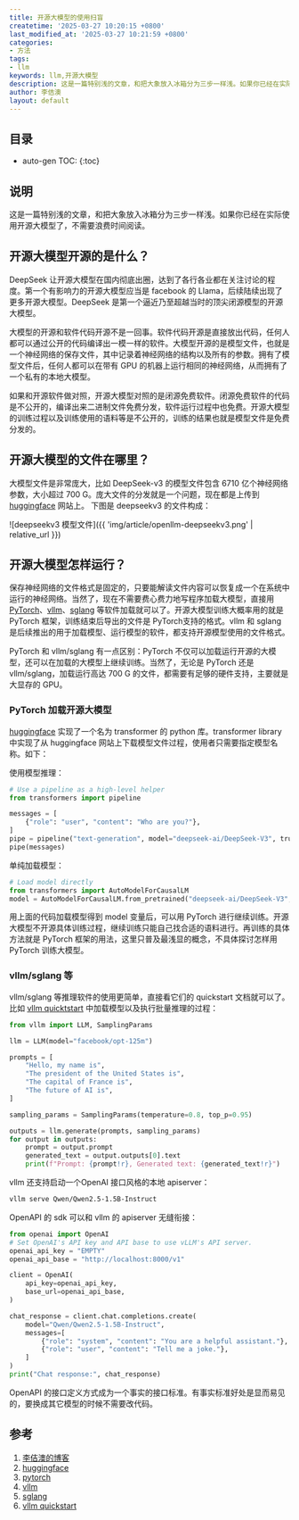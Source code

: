 ```yaml
---
title: 开源大模型的使用扫盲
createtime: '2025-03-27 10:20:15 +0800'
last_modified_at: '2025-03-27 10:21:59 +0800'
categories:
- 方法
tags:
- llm
keywords: llm,开源大模型
description: 这是一篇特别浅的文章，和把大象放入冰箱分为三步一样浅。如果你已经在实际使用开源大模型了，不需要浪费时间阅读。
author: 李佶澳
layout: default
---
```


## 目录

* auto-gen TOC:
{:toc}

## 说明

这是一篇特别浅的文章，和把大象放入冰箱分为三步一样浅。如果你已经在实际使用开源大模型了，不需要浪费时间阅读。

## 开源大模型开源的是什么？

DeepSeek 让开源大模型在国内彻底出圈，达到了各行各业都在关注讨论的程度。第一个有影响力的开源大模型应当是 facebook 的 Llama，后续陆续出现了更多开源大模型。DeepSeek 是第一个逼近乃至超越当时的顶尖闭源模型的开源大模型。

大模型的开源和软件代码开源不是一回事。软件代码开源是直接放出代码，任何人都可以通过公开的代码编译出一模一样的软件。大模型开源的是模型文件，也就是一个神经网络的保存文件，其中记录着神经网络的结构以及所有的参数。拥有了模型文件后，任何人都可以在带有 GPU 的机器上运行相同的神经网络，从而拥有了一个私有的本地大模型。

如果和开源软件做对照，开源大模型对照的是闭源免费软件。闭源免费软件的代码是不公开的，编译出来二进制文件免费分发，软件运行过程中也免费。开源大模型的训练过程以及训练使用的语料等是不公开的，训练的结果也就是模型文件是免费分发的。

## 开源大模型的文件在哪里？

大模型文件是非常庞大，比如 DeepSeek-v3 的模型文件包含 6710 亿个神经网络参数，大小超过 700 G。庞大文件的分发就是一个问题，现在都是上传到 [huggingface][2] 网站上。 下图是 deepseekv3 的文件构成：


![deepseekv3 模型文件]({{ 'img/article/openllm-deepseekv3.png' | relative_url }})

## 开源大模型怎样运行？

保存神经网络的文件格式是固定的，只要能解读文件内容可以恢复成一个在系统中运行的神经网络。当然了，现在不需要费心费力地写程序加载大模型，直接用 [PyTorch][3]、[vllm][4]、[sglang][5] 等软件加载就可以了。开源大模型训练大概率用的就是 PyTorch 框架，训练结束后导出的文件是 PyTorch支持的格式。vllm 和 sglang 是后续推出的用于加载模型、运行模型的软件，都支持开源模型使用的文件格式。

PyTorch 和 vllm/sglang 有一点区别：PyTorch 不仅可以加载运行开源的大模型，还可以在加载的大模型上继续训练。当然了，无论是 PyTorch 还是 vllm/sglang，加载运行高达 700 G 的文件，都需要有足够的硬件支持，主要就是大显存的 GPU。

### PyTorch 加载开源大模型

[huggingface][2] 实现了一个名为 transformer 的 python 库。transformer library 中实现了从 huggingface 网站上下载模型文件过程，使用者只需要指定模型名称。如下：

使用模型推理：

```py
# Use a pipeline as a high-level helper
from transformers import pipeline

messages = [
    {"role": "user", "content": "Who are you?"},
]
pipe = pipeline("text-generation", model="deepseek-ai/DeepSeek-V3", trust_remote_code=True)
pipe(messages)
```

单纯加载模型：

```py
# Load model directly
from transformers import AutoModelForCausalLM
model = AutoModelForCausalLM.from_pretrained("deepseek-ai/DeepSeek-V3", trust_remote_code=True)
```

用上面的代码加载模型得到 model 变量后，可以用 PyTorch 进行继续训练。开源大模型不开源具体训练过程，继续训练只能自己找合适的语料进行。再训练的具体方法就是 PyTorch 框架的用法，这里只普及最浅显的概念，不具体探讨怎样用  PyTorch 训练大模型。

### vllm/sglang 等

vllm/sglang 等推理软件的使用更简单，直接看它们的 quickstart 文档就可以了。比如 [vllm quicktstart][6] 中加载模型以及执行批量推理的过程：

```py
from vllm import LLM, SamplingParams

llm = LLM(model="facebook/opt-125m")

prompts = [
    "Hello, my name is",
    "The president of the United States is",
    "The capital of France is",
    "The future of AI is",
]

sampling_params = SamplingParams(temperature=0.8, top_p=0.95)

outputs = llm.generate(prompts, sampling_params)
for output in outputs:
    prompt = output.prompt
    generated_text = output.outputs[0].text
    print(f"Prompt: {prompt!r}, Generated text: {generated_text!r}")
```

vllm 还支持启动一个OpenAI 接口风格的本地 apiserver：

```sh
vllm serve Qwen/Qwen2.5-1.5B-Instruct
```

OpenAPI 的 sdk 可以和 vllm 的 apiserver 无缝衔接：

```python
from openai import OpenAI
# Set OpenAI's API key and API base to use vLLM's API server.
openai_api_key = "EMPTY"
openai_api_base = "http://localhost:8000/v1"

client = OpenAI(
    api_key=openai_api_key,
    base_url=openai_api_base,
)

chat_response = client.chat.completions.create(
    model="Qwen/Qwen2.5-1.5B-Instruct",
    messages=[
        {"role": "system", "content": "You are a helpful assistant."},
        {"role": "user", "content": "Tell me a joke."},
    ]
)
print("Chat response:", chat_response)
```

OpenAPI 的接口定义方式成为一个事实的接口标准。有事实标准好处是显而易见的，要换成其它模型的时候不需要改代码。
## 参考

1. [李佶澳的博客][1]
2. [huggingface][2]
3. [pytorch][3]
4. [vllm][4]
5. [sglang][5]
6. [vllm quickstart][6]

[1]: https://www.lijiaocn.com "李佶澳的博客"
[2]: https://huggingface.co/ "huggingface"
[3]: https://pytorch.org/ "pytorch"
[4]: https://github.com/vllm-project/vllm "vllm"
[5]: https://github.com/sgl-project/sglang "sglang"
[6]: https://docs.vllm.ai/en/latest/getting_started/quickstart.html "vllm quickstart"
